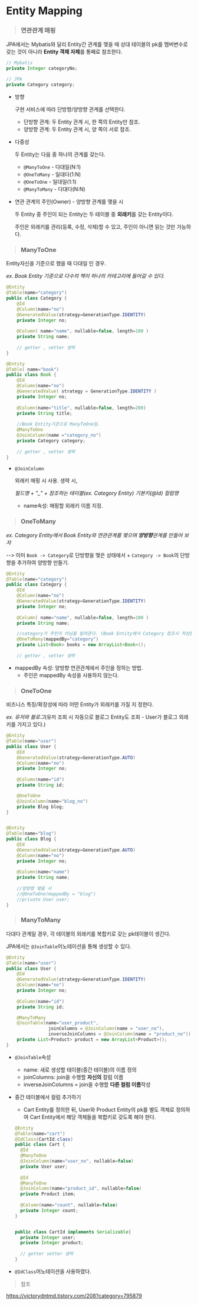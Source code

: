 # Entity Mapping

> ### 연관관계 매핑

JPA에서는 Mybatis와 달리 Entity간 관계를 맺을 때 상대 테이블의 pk를 멤버변수로 갖는 것이 아니라 **Entity 객체 자체**를 통째로 참조한다.

```java
// Mybatis
private Integer categoryNo;

// JPA
private Category category;
```

- 방향

  구현 서비스에 따라 단방향/양방향 관계를 선택한다.

  - 단방향 관계: 두 Entity 관계 시, 한 쪽의 Entity만 참조.
  - 양방향 관계: 두 Entity 관계 시, 양 쪽이 서로 참조.

- 다중성

  두 Entity는 다음 중 하나의 관계를 갖는다.

  - `@ManyToOne` - 다대일(N:1)
  - `@OneToMany` - 일대다(1:N)
  - `@OneToOne` - 일대일(1:1)
  - `@ManyToMany` - 다대다(N:N)

- 연관 관계의 주인(Owner) - 양방향 관계를 맺을 시

  두 Entity 중 주인이 되는 Entity는 두 테이블 중 **외래키**를 갖는 Entity이다.

  주인은 외래키를 관리(등록, 수정, 삭제)할 수 있고, 주인이 아니면 읽는 것만 가능하다.

> ### ManyToOne

Entity자신을 기준으로 했을 때 다대일 인 경우. 

*ex. Book Entity 기준으로 다수의 책이 하나의 카테고리에 들어갈 수 있다.*

```java
@Entity
@Table(name="category")
public class Category {
	@Id
	@Column(name="no")
	@GeneratedValue(strategy=GenerationType.IDENTITY)
	private Integer no;
	
	@Column( name="name", nullable=false, length=100 )
	private String name;
	
    // getter , setter 생략
}

@Entity
@Table( name="book")
public class Book {
	@Id
	@Column(name="no")
	@GeneratedValue( strategy = GenerationType.IDENTITY )
	private Integer no;
	
	@Column(name="title", nullable=false, length=200)
	private String title;
	
    //Book Entity기준으로 ManyToOne임.
	@ManyToOne
	@JoinColumn(name ="category_no")
	private Category category;
	
	// getter , setter 생략
}
```

- `@JoinColumn`

  외래키 매핑 시 사용. 생략 시, 

  *필드명 + "_" + 참조하는 테이블(ex. Category Entity) 기본키(@Id) 컬럼명*

  - name속성: 매핑할 외래키 이름 지정. 

> ### OneToMany

*ex. Category Entity에서 Book Entity와 연관관계를 맺으며 **양방향**관계를 만들어 보자* 

--> 이미 `Book -> Category`로 단방향을 맺은 상태에서 + `Category -> Book`의 단방향을 추가하여 양방향 만들기.

```java
@Entity
@Table(name="category")
public class Category {
	@Id
	@Column(name="no")
	@GeneratedValue(strategy=GenerationType.IDENTITY)
	private Integer no;
	
	@Column( name="name", nullable=false, length=100 )
	private String name;

    //category가 주인이 아님을 알려준다. (Book Entity에서 Category 참조시 작성한 필드명)
	@OneToMany(mappedBy="category")
	private List<Book> books = new ArrayList<Book>();
	
	// getter , setter 생략
```

- mappedBy 속성: 양방향 연관관계에서 주인을 정하는 방법. 
  - 주인은 mappedBy 속성을 사용하지 않는다.

> ### OneToOne

비즈니스 특징/확장성에 따라 어떤 Entity가 외래키를 가질 지 정한다.

*ex. 유저와 블로그*(유저 조회 시 자동으로 블로그 Entity도 조회 - User가 블로그 외래키를 가지고 있다.)

```java
@Entity
@Table(name="user")
public class User {
	@Id
	@GeneratedValue(strategy=GenerationType.AUTO)
	@Column(name="no")
	private Integer no;
	
	@Column(name="id")
	private String id;

	@OneToOne
	@JoinColumn(name="blog_no")
	private Blog blog;
}


@Entity
@Table(name="blog")
public class Blog {
	@Id
	@GeneratedValue(strategy=GenerationType.AUTO)
	@Column(name="no")
	private Integer no;
	
	@Column(name="name")
	private String name;
    
    //양방향 맺을 시
    //@OneToOne(mappedBy = "blog")
    //private User user;
}
```

> ### ManyToMany

다대다 관계일 경우, 각 테이블의 외래키를 복합키로 갖는 pk테이블이 생긴다. 

JPA에서는 `@JoinTable`어노테이션을 통해 생성할 수 있다. 

```java
@Entity
@Table(name="user")
public class User {
	@Id
	@GeneratedValue(strategy=GenerationType.IDENTITY)
	@Column(name="no")
	private Integer no;
	
	@Column(name="id")
	private String id;

	@ManyToMany
	@JoinTable(name="user_product",
				joinColumns = @JoinColumn(name = "user_no"),
				inverseJoinColumns = @JoinColumn(name = "product_no"))
	private List<Product> product = new ArrayList<Product>();
}
```

- `@JoinTable`속성
  - name: 새로 생성할 테이블(중간 테이블)의 이름 정의
  - joinColumns: join을 수행할 **자신의** 칼럼 이름
  - inverseJoinColumns = join을 수행할 **다른 컬럼 이름**작성

- 중간 테이블에서 컬럼 추가하기

  - Cart Entity를 정의한 뒤, User와 Product Entity의 pk를 별도 객체로 정의하여 Cart Entity에서 해당 객체들을 복합키로 갖도록 해야 한다.

  ```java
  @Entity
  @Table(name="cart")
  @IdClass(CartId.class)
  public class Cart {
  	@Id
  	@ManyToOne
  	@JoinColumn(name="user_no", nullable=false)
  	private User user;
  	
  	@Id
  	@ManyToOne
  	@JoinColumn(name="product_id", nullable=false)
  	private Product item;
  	
  	@Column(name="count", nullable=false)
  	private Integer count;
  }
  
  
  public class CartId implements Serializable{
  	private Integer user;
  	private Integer product;
  	
  	// getter setter 생략
  }
  ```

- `@IdClass`어노테이션을 사용하였다.



> 참조

https://victorydntmd.tistory.com/208?category=795879

